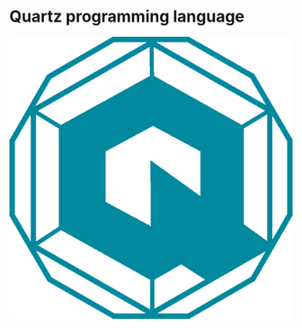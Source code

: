 # Quartz programming language

![](https://raw.githubusercontent.com/deltegui/quartz/%238-closures/logo/quartz.png?token=ADHDBXCE5KP6AJ227G5S3QLBBAN2G "Quartz")
